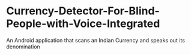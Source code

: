 # Currency-Detector-For-Blind-People-with-Voice-Integrated
An Android application that scans an Indian Currency and speaks out its denomination
